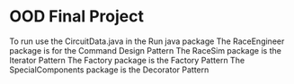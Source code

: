 # OOD Final Project
To run use the CircuitData.java in the Run java package
The RaceEngineer package is for the Command Design Pattern
The RaceSim package is the Iterator Pattern
The Factory package is the Factory Pattern
The SpecialComponents package is the Decorator Pattern
 
